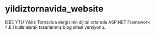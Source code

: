 # yildiztornavida_website
IEEE YTU Yıldız Tornavida dergisinin dijital ortamda ASP.NET Framework 4.8.1 kullanılarak tasarlanmış blog sitesi versiyonu.
